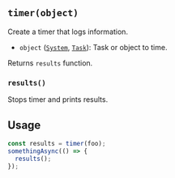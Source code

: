 ## `timer(object)`
Create a timer that logs information.
 - `object` ([`System`](System.md), [`Task`](Task.md)): Task or object to time.

Returns `results` function.

### `results()`
Stops timer and prints results.

## Usage
```javascript
const results = timer(foo);
somethingAsync(() => {
  results();
});
```
